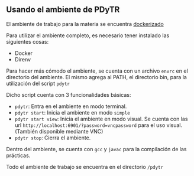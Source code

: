 ## Usando el ambiente de PDyTR

El ambiente de trabajo para la materia se encuentra
[dockerizado](https://hub.docker.com/r/gmaron/pdytr/)

Para utilizar el ambiente completo, es necesario tener instalado las siguientes
cosas:

- Docker
- Direnv


Para hacer más cómodo el ambiente, se cuenta con un archivo `envrc` en el
directorio del ambiente. El mismo agrega al PATH, el directorio bin, para la
utilización del script `pdytr`

Dicho script cuenta con 3 funcionalidades básicas:

- `pdytr`: Entra en el ambiente en modo terminal.
- `pdytr start`: Inicia el ambiente en modo `simple`
- `pdytr start view`: Inicia el ambiente en modo visual. Se cuenta con las url
 `http://localhost:6901/?password=vncpassword` para el uso visual. (También
disponible mediante VNC)
- `pdytr stop`: Cierra el ambiente.

Dentro del ambiente, se cuenta con `gcc` y `javac` para la compilación de las
prácticas.

Todo el ambiente de trabajo se encuentra en el directorio `/pdytr`
